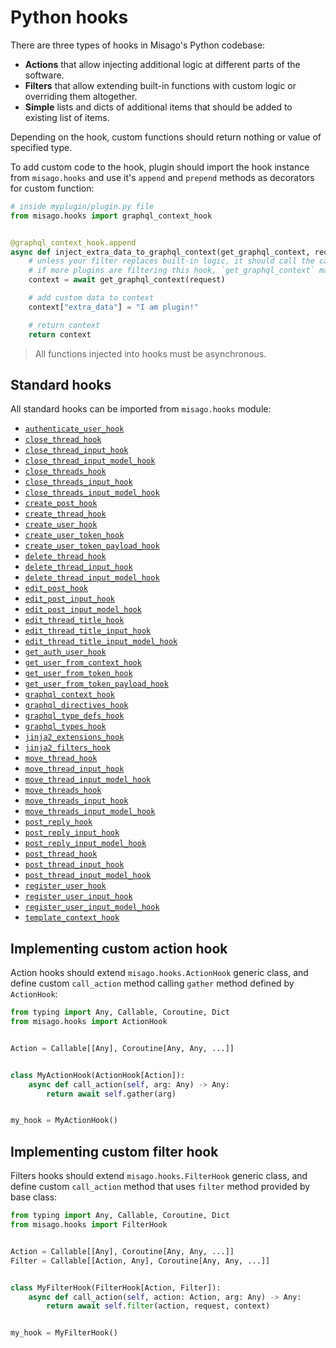 Python hooks
============

There are three types of hooks in Misago's Python codebase:

- **Actions** that allow injecting additional logic at different parts of the software.
- **Filters** that allow extending built-in functions with custom logic or overriding them altogether.
- **Simple** lists and dicts of additional items that should be added to existing list of items.

Depending on the hook, custom functions should return nothing or value of specified type.

To add custom code to the hook, plugin should import the hook instance from `misago.hooks` and use it's `append` and `prepend` methods as decorators for custom function:

```python
# inside myplugin/plugin.py file
from misago.hooks import graphql_context_hook


@graphql_context_hook.append
async def inject_extra_data_to_graphql_context(get_graphql_context, request):
    # unless your filter replaces built-in logic, it should call the callable passed as first argument.
    # if more plugins are filtering this hook, `get_graphql_context` may be next filter instead!
    context = await get_graphql_context(request)

    # add custom data to context
    context["extra_data"] = "I am plugin!"

    # return context
    return context
```

> All functions injected into hooks must be asynchronous.


Standard hooks
--------------

All standard hooks can be imported from `misago.hooks` module:

- [`authenticate_user_hook`](./authenticate-user-hook.md)
- [`close_thread_hook`](./close-thread-hook.md)
- [`close_thread_input_hook`](./close-thread-input-hook.md)
- [`close_thread_input_model_hook`](./close-thread-input-model-hook.md)
- [`close_threads_hook`](./close-threads-hook.md)
- [`close_threads_input_hook`](./close-threads-input-hook.md)
- [`close_threads_input_model_hook`](./close-threads-input-model-hook.md)
- [`create_post_hook`](./create-post-hook.md)
- [`create_thread_hook`](./create-thread-hook.md)
- [`create_user_hook`](./create-user-hook.md)
- [`create_user_token_hook`](./create-user-token-hook.md)
- [`create_user_token_payload_hook`](./create-user-token-payload-hook.md)
- [`delete_thread_hook`](./delete-thread-hook.md)
- [`delete_thread_input_hook`](./delete-thread-input-hook.md)
- [`delete_thread_input_model_hook`](./delete-thread-input-model-hook.md)
- [`edit_post_hook`](./edit-post-hook.md)
- [`edit_post_input_hook`](./edit-post-input-hook.md)
- [`edit_post_input_model_hook`](./edit-post-input-model-hook.md)
- [`edit_thread_title_hook`](./edit-thread-title-hook.md)
- [`edit_thread_title_input_hook`](./edit-thread-title-input-hook.md)
- [`edit_thread_title_input_model_hook`](./edit-thread-title-input-model-hook.md)
- [`get_auth_user_hook`](./get-auth-user-hook.md)
- [`get_user_from_context_hook`](./get-user-from-context-hook.md)
- [`get_user_from_token_hook`](./get-user-from-token-hook.md)
- [`get_user_from_token_payload_hook`](./get-user-from-token-payload-hook.md)
- [`graphql_context_hook`](./graphql-context-hook.md)
- [`graphql_directives_hook`](./graphql-directives-hook.md)
- [`graphql_type_defs_hook`](./graphql-type-defs-hook.md)
- [`graphql_types_hook`](./graphql-types-hook.md)
- [`jinja2_extensions_hook`](./jinja2-extensions-hook.md)
- [`jinja2_filters_hook`](./jinja2-filters-hook.md)
- [`move_thread_hook`](./move-thread-hook.md)
- [`move_thread_input_hook`](./move-thread-input-hook.md)
- [`move_thread_input_model_hook`](./move-thread-input-model-hook.md)
- [`move_threads_hook`](./move-threads-hook.md)
- [`move_threads_input_hook`](./move-threads-input-hook.md)
- [`move_threads_input_model_hook`](./move-threads-input-model-hook.md)
- [`post_reply_hook`](./post-reply-hook.md)
- [`post_reply_input_hook`](./post-reply-input-hook.md)
- [`post_reply_input_model_hook`](./post-reply-input-model-hook.md)
- [`post_thread_hook`](./post-thread-hook.md)
- [`post_thread_input_hook`](./post-thread-input-hook.md)
- [`post_thread_input_model_hook`](./post-thread-input-model-hook.md)
- [`register_user_hook`](./register-user-hook.md)
- [`register_user_input_hook`](./register-user-input-hook.md)
- [`register_user_input_model_hook`](./register-user-input-model-hook.md)
- [`template_context_hook`](./template-context-hook.md)


Implementing custom action hook
-------------------------------

Action hooks should extend `misago.hooks.ActionHook` generic class, and define custom `call_action` method calling `gather` method defined by `ActionHook`:

```python
from typing import Any, Callable, Coroutine, Dict
from misago.hooks import ActionHook


Action = Callable[[Any], Coroutine[Any, Any, ...]]


class MyActionHook(ActionHook[Action]):
    async def call_action(self, arg: Any) -> Any:
        return await self.gather(arg)


my_hook = MyActionHook()
```


Implementing custom filter hook
-------------------------------

Filters hooks should extend `misago.hooks.FilterHook` generic class, and define custom `call_action` method that uses `filter` method provided by base class:

```python
from typing import Any, Callable, Coroutine, Dict
from misago.hooks import FilterHook


Action = Callable[[Any], Coroutine[Any, Any, ...]]
Filter = Callable[[Action, Any], Coroutine[Any, Any, ...]]


class MyFilterHook(FilterHook[Action, Filter]):
    async def call_action(self, action: Action, arg: Any) -> Any:
        return await self.filter(action, request, context)


my_hook = MyFilterHook()
```